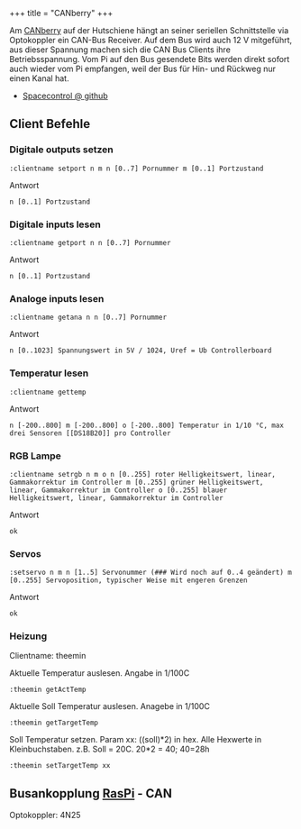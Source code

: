 +++
title = "CANberry"
+++

<!-- {{attachment:Canberry.jpg|CANberry}} -->

Am [CANberry](CANberry) auf der Hutschiene hängt an seiner
seriellen Schnittstelle via Optokoppler ein CAN-Bus Receiver. Auf dem
Bus wird auch 12 V mitgeführt, aus dieser Spannung machen sich die CAN
Bus Clients ihre Betriebsspannung. Vom Pi auf den Bus gesendete Bits
werden direkt sofort auch wieder vom Pi empfangen, weil der Bus für Hin-
und Rückweg nur einen Kanal hat.

- [Spacecontrol @
  github](https://github.com/flipdot/Spacecontrol)

## Client Befehle

### Digitale outputs setzen

    :clientname setport n m n [0..7] Pornummer m [0..1] Portzustand

Antwort

    n [0..1] Portzustand

### Digitale inputs lesen

    :clientname getport n n [0..7] Pornummer

Antwort

    n [0..1] Portzustand

### Analoge inputs lesen

    :clientname getana n n [0..7] Pornummer

Antwort

    n [0..1023] Spannungswert in 5V / 1024, Uref = Ub Controllerboard

### Temperatur lesen

    :clientname gettemp

Antwort

    n [-200..800] m [-200..800] o [-200..800] Temperatur in 1/10 °C, max drei Sensoren [[DS18B20]] pro Controller

### RGB Lampe

    :clientname setrgb n m o n [0..255] roter Helligkeitswert, linear, Gammakorrektur im Controller m [0..255] grüner Helligkeitswert, linear, Gammakorrektur im Controller o [0..255] blauer Helligkeitswert, linear, Gammakorrektur im Controller

Antwort

    ok

### Servos

    :setservo n m n [1..5] Servonummer (### Wird noch auf 0..4 geändert) m [0..255] Servoposition, typischer Weise mit engeren Grenzen

Antwort

    ok

### Heizung

Clientname: theemin

Aktuelle Temperatur auslesen. Angabe in 1/100C

    :theemin getActTemp

Aktuelle Soll Temperatur auslesen. Anagebe in 1/100C

    :theemin getTargetTemp

Soll Temperatur setzen. Param xx: ((soll)\*2) in hex. Alle Hexwerte in
Kleinbuchstaben. z.B. Soll = 20C. 20\*2 = 40; 40=28h

    :theemin setTargetTemp xx

## Busankopplung [RasPi](RasPi) - CAN

Optokoppler: 4N25
<!-- `{{attachment:CAN-Busankopplung_2.jpg|CAN Busankopplung}}` -->
